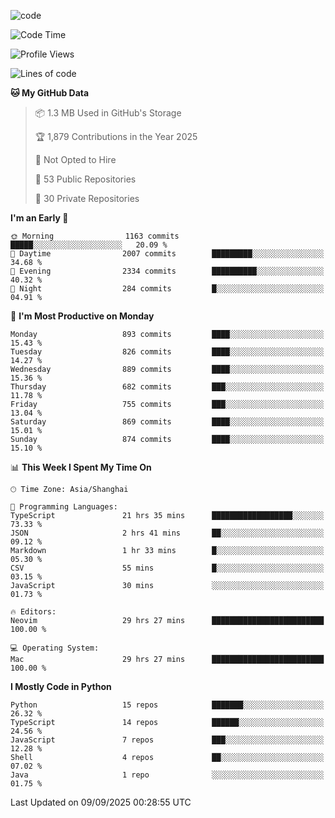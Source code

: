 
<!--
**liuyaanng/liuyaanng** is a ✨ _special_ ✨ repository because its `README.md` (this file) appears on your GitHub profile.

Here are some ideas to get you started:

- 🔭 I’m currently working on ...
- 🌱 I’m currently learning ...
- 👯 I’m looking to collaborate on ...
- 🤔 I’m looking for help with ...
- 💬 Ask me about ...
- 📫 How to reach me: ...
- 😄 Pronouns: ...
- ⚡ Fun fact: ...
-->


![code](https://cdn.jsdelivr.net/gh/liuyaanng/liuyaanng@1.0/code.gif) 

<!--START_SECTION:waka-->
![Code Time](http://img.shields.io/badge/Code%20Time-1%2C902%20hrs%2054%20mins-blue)

![Profile Views](http://img.shields.io/badge/Profile%20Views-0-blue)

![Lines of code](https://img.shields.io/badge/From%20Hello%20World%20I%27ve%20Written-26.7%20million%20lines%20of%20code-blue)

**🐱 My GitHub Data** 

> 📦 1.3 MB Used in GitHub's Storage 
 > 
> 🏆 1,879 Contributions in the Year 2025
 > 
> 🚫 Not Opted to Hire
 > 
> 📜 53 Public Repositories 
 > 
> 🔑 30 Private Repositories 
 > 
**I'm an Early 🐤** 

```text
🌞 Morning                1163 commits        █████░░░░░░░░░░░░░░░░░░░░   20.09 % 
🌆 Daytime                2007 commits        █████████░░░░░░░░░░░░░░░░   34.68 % 
🌃 Evening                2334 commits        ██████████░░░░░░░░░░░░░░░   40.32 % 
🌙 Night                  284 commits         █░░░░░░░░░░░░░░░░░░░░░░░░   04.91 % 
```
📅 **I'm Most Productive on Monday** 

```text
Monday                   893 commits         ████░░░░░░░░░░░░░░░░░░░░░   15.43 % 
Tuesday                  826 commits         ████░░░░░░░░░░░░░░░░░░░░░   14.27 % 
Wednesday                889 commits         ████░░░░░░░░░░░░░░░░░░░░░   15.36 % 
Thursday                 682 commits         ███░░░░░░░░░░░░░░░░░░░░░░   11.78 % 
Friday                   755 commits         ███░░░░░░░░░░░░░░░░░░░░░░   13.04 % 
Saturday                 869 commits         ████░░░░░░░░░░░░░░░░░░░░░   15.01 % 
Sunday                   874 commits         ████░░░░░░░░░░░░░░░░░░░░░   15.10 % 
```


📊 **This Week I Spent My Time On** 

```text
🕑︎ Time Zone: Asia/Shanghai

💬 Programming Languages: 
TypeScript               21 hrs 35 mins      ██████████████████░░░░░░░   73.33 % 
JSON                     2 hrs 41 mins       ██░░░░░░░░░░░░░░░░░░░░░░░   09.12 % 
Markdown                 1 hr 33 mins        █░░░░░░░░░░░░░░░░░░░░░░░░   05.30 % 
CSV                      55 mins             █░░░░░░░░░░░░░░░░░░░░░░░░   03.15 % 
JavaScript               30 mins             ░░░░░░░░░░░░░░░░░░░░░░░░░   01.73 % 

🔥 Editors: 
Neovim                   29 hrs 27 mins      █████████████████████████   100.00 % 

💻 Operating System: 
Mac                      29 hrs 27 mins      █████████████████████████   100.00 % 
```

**I Mostly Code in Python** 

```text
Python                   15 repos            ███████░░░░░░░░░░░░░░░░░░   26.32 % 
TypeScript               14 repos            ██████░░░░░░░░░░░░░░░░░░░   24.56 % 
JavaScript               7 repos             ███░░░░░░░░░░░░░░░░░░░░░░   12.28 % 
Shell                    4 repos             ██░░░░░░░░░░░░░░░░░░░░░░░   07.02 % 
Java                     1 repo              ░░░░░░░░░░░░░░░░░░░░░░░░░   01.75 % 
```




 Last Updated on 09/09/2025 00:28:55 UTC
<!--END_SECTION:waka-->
